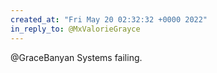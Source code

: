```yaml
---
created_at: "Fri May 20 02:32:32 +0000 2022"
in_reply_to: @MxValorieGrayce
---
```


@GraceBanyan Systems failing.